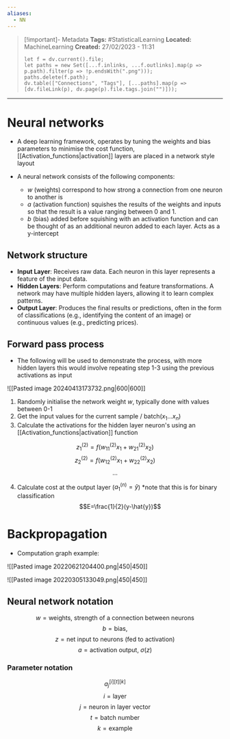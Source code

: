 ```yaml
---
aliases:
  - NN
---
```


> [!important]- Metadata
> **Tags:** #StatisticalLearning 
> **Located:** MachineLearning
> **Created:** 27/02/2023 - 11:31
> ```dataviewjs
> let f = dv.current().file;
> let paths = new Set([...f.inlinks, ...f.outlinks].map(p => p.path).filter(p => !p.endsWith(".png")));
> paths.delete(f.path);
> dv.table(["Connections", "Tags"], [...paths].map(p => [dv.fileLink(p), dv.page(p).file.tags.join("")]));
> ```

___
# Neural networks

- A deep learning framework, operates by tuning the weights and bias parameters to minimise the cost function, [[Activation_functions|activation]] layers are placed in a network style layout

- A neural network consists of the following components:
	- $w$ (weights) correspond to how strong a connection from one neuron to another is
	- $a$ (activation function) squishes the results of the weights and inputs so that the result is a value ranging between 0 and 1.
	- $b$ (bias) added before squishing with an activation function and can be thought of as an additional neuron added to each layer. Acts as a y-intercept



## Network structure
-  **Input Layer**: Receives raw data. Each neuron in this layer represents a feature of the input data.
-  **Hidden Layers**: Perform computations and feature transformations. A network may have multiple hidden layers, allowing it to learn complex patterns.
-  **Output Layer**: Produces the final results or predictions, often in the form of classifications (e.g., identifying the content of an image) or continuous values (e.g., predicting prices).

##

## Forward pass process
- The following will be used to demonstrate the process, with more hidden layers this would involve repeating step 1-3 using the previous activations as input

![[Pasted image 20240413173732.png|600|600]]

1.  Randomly initialise the network weight $w$, typically done with values between 0-1
2. Get the input values for the current sample / batch($x_{1}\dots x_{n}$)
3. Calculate the activations for the hidden layer neuron's using an [[Activation_functions|activation]] function

$$z^{(2)}_1 = f(w^{(2)}_{11} x_1 + w^{(2)}_{21} x_2)$$
$$z^{(2)}_2 = f(w^{(2)}_{12} x_1 + w^{(2)}_{22} x_2)$$
$$\dots$$

4. Calculate cost at the output layer ($a^{(n)}_{1}=\hat{y}$) \*note that this is for binary classification
$$E=\frac{1}{2}(y-\hat{y})$$
# Backpropagation
- Computation graph example:

![[Pasted image 20220621204400.png|450|450]]

![[Pasted image 20220305133049.png|450|450]]


## Neural network notation

$$w=\text{weights, strength of a connection between neurons}$$
$$b=\text{bias, }$$
$$z=\text{net input to neurons (fed to activation)}$$
$$a=\text{activation output, }\sigma(z) \text{ }$$

### Parameter notation

 $$a_{j}^{[i][t][k]}$$
$$i=\text{layer}$$
$$j=\text{neuron in layer vector}$$
$$t=\text{batch number}$$
$$k=\text{example}$$

